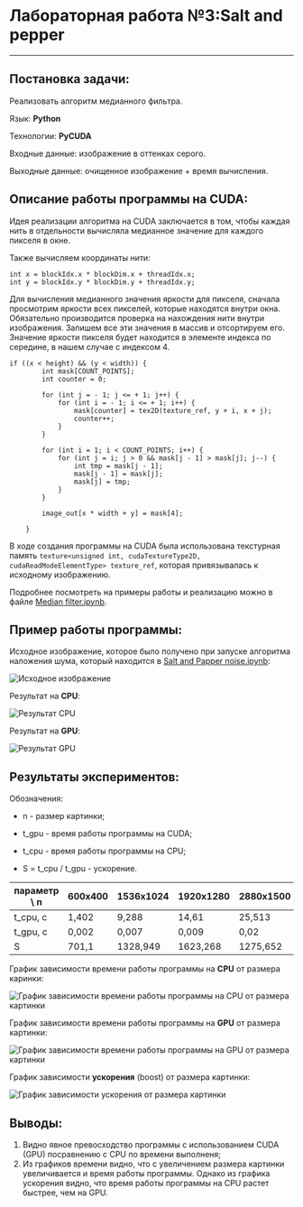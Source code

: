 # Лабораторная работа №3:Salt and pepper
***

## Постановка задачи:

Реализовать алгоритм медианного фильтра.
 
Язык: __Python__

Технологии: __PyCUDA__

Входные данные: изображение в оттенках серого.

Выходные данные: очищенное изображение + время вычисления.

## Описание работы программы на CUDA:

Идея реализации алгоритма на CUDA заключается в том, чтобы каждая нить в отдельности вычисляла медианное значение для каждого пикселя в окне.

Также вычисляем координаты нити:

```
int x = blockIdx.x * blockDim.x + threadIdx.x;
int y = blockIdx.y * blockDim.y + threadIdx.y;
```

Для вычисления медианного значения яркости для пикселя, сначала просмотрим яркости всех пикселей, которые находятся внутри окна. Обязательно производится проверка на нахождения нити внутри изображения.
Запишем все эти значения в массив и отсортируем его. Значение яркости пикселя будет находится в элементе индекса по середине, в нашем случае с индексом 4.

```
if ((x < height) && (y < width)) {
        int mask[COUNT_POINTS];
        int counter = 0;
        
        for (int j = - 1; j <= + 1; j++) {
            for (int i = - 1; i <= + 1; i++) {
                mask[counter] = tex2D(texture_ref, y + i, x + j);
                counter++;
            }
        }
        
        for (int i = 1; i < COUNT_POINTS; i++) {
            for (int j = i; j > 0 && mask[j - 1] > mask[j]; j--) {
                int tmp = mask[j - 1];
                mask[j - 1] = mask[j];
                mask[j] = tmp;
            }
        }

        image_out[x * width + y] = mask[4];

    }

```

В ходе создания программы на CUDA была использована текстурная память ```texture<unsigned int, cudaTextureType2D, cudaReadModeElementType> texture_ref```, которая привязывалась к исходному изображению.

Подробнее посмотреть на примеры работы и реализацию можно в файле [Median filter.ipynb](https://github.com/DimaScientist/HPC/blob/main/Salt%20and%20Papper/Median%20filter.ipynb).


## Пример работы программы:

Исходное изображение, которое было получено при запуске алгоритма наложения шума, который находится в [Salt and Papper noise.ipynb](https://github.com/DimaScientist/HPC/blob/main/Salt%20and%20Papper/Salt%20and%20Papper%20noise.ipynb):

![Исходное изображение](https://github.com/DimaScientist/HPC/blob/main/Salt%20and%20Papper/data/window_600x400.jpg)

Результат на __CPU__:

![Результат CPU](https://github.com/DimaScientist/HPC/blob/main/Salt%20and%20Papper/images/result_cpu.png)

Результат на __GPU__:

![Результат GPU](https://github.com/DimaScientist/HPC/blob/main/Salt%20and%20Papper/images/result_gpu.png)


## Результаты экспериментов:

Обозначения:

* n - размер картинки;

* t_gpu - время работы программы на CUDA;

* t_cpu - время работы программы на CPU;

* S = t_cpu / t_gpu - ускорение.

| параметр \ n | 600x400    | 1536x1024   | 1920x1280   | 2880x1500    | 5616x3744   |
| ------------ | ---------- | ----------- | ----------- | ------------ | ----------- | 
| t_cpu, с     |  1,402     | 9,288       | 14,61       | 25,513       | 126,082     | 
| t_gpu, с     | 0,002      | 0,007       | 0,009       | 0,02         | 0,086       | 
| S            | 701,1      | 1328,949    | 1623,268    | 1275,652     | 1465,683    | 

График зависимости времени работы программы на __CPU__ от размера каринки:

![График зависимости времени работы программы на CPU от размера картинки](https://github.com/DimaScientist/HPC/blob/main/Salt%20and%20Papper/images/cpu.png)

График зависимости времени работы программы на __GPU__ от размера картинки:

![График зависимости времени работы программы на GPU от размера картинки](https://github.com/DimaScientist/HPC/blob/main/Salt%20and%20Papper/images/gpu.png)

График зависимости __ускорения__ (boost) от размера картинки:

![График зависимости ускорения от размера картинки](https://github.com/DimaScientist/HPC/blob/main/Salt%20and%20Papper/images/boost.png)

## Выводы:

1. Видно явное превосходство программы с использованием CUDA (GPU) посравнению с CPU по времени выполненя;
2. Из графиков времени видно, что с увеличением размера картинки увеличивается и время работы программы. Однако из графика ускорения видно, что время работы программы на CPU растет быстрее, чем на GPU.
